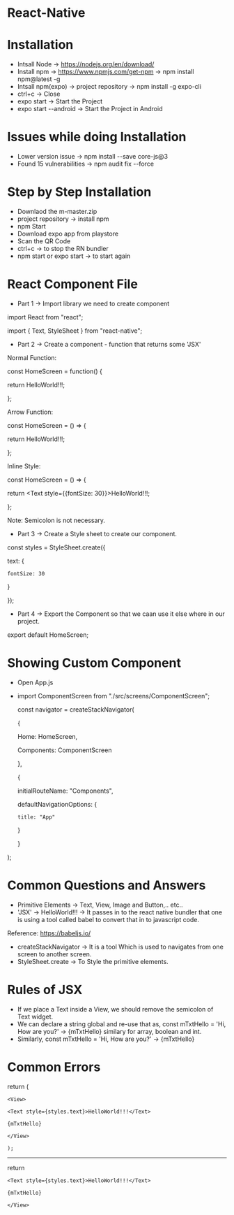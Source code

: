 # React-Native

# Installation

- Intsall Node 		      -> https://nodejs.org/en/download/
- Install npm  		      -> https://www.npmjs.com/get-npm 	-> npm install npm@latest -g
- Intsall npm(expo)  	  -> project repository 			-> npm install -g expo-cli 
- ctrl+c			          -> Close
- expo start		        -> Start the Project
- expo start --android	-> Start the Project in Android

# Issues while doing Installation

- Lower version issue 		  -> npm install --save core-js@3
- Found 15 vulnerabilities 	-> npm audit fix --force

# Step by Step Installation

- Downlaod the m-master.zip
- project repository -> install npm
- npm Start
- Download expo app from playstore
- Scan the QR Code
- ctrl+c -> to stop the RN bundler
- npm start or expo start -> to start again

# React Component File

- Part 1 -> Import library we need to create component

import React from "react";

import { Text, StyleSheet } from "react-native";

- Part 2 -> Create a component - function that returns some 'JSX'

Normal Function:

const HomeScreen = function() {

  return <Text style={styles.text}>HelloWorld!!!</Text>;
  
};

Arrow Function:

const HomeScreen = () => {

  return <Text style={styles.text}>HelloWorld!!!</Text>;
  
};

Inline Style:

const HomeScreen = () => {

  return <Text style={{fontSize: 30}}>HelloWorld!!!</Text>;
  
};


Note: Semicolon is not necessary.

- Part 3 -> Create a Style sheet to create our component.

const styles = StyleSheet.create({

  text: {
  
    fontSize: 30
    
  }  
  
});

- Part 4 -> Export the Component so that we caan use it else where in our project.

export default HomeScreen;

# Showing Custom Component

- Open App.js 
- import ComponentScreen from "./src/screens/ComponentScreen";

  const navigator = createStackNavigator(

  {
  
    Home: HomeScreen,
    
    Components: ComponentScreen
    
  },
  
  {
  
    initialRouteName: "Components",
    
    defaultNavigationOptions: {
    
      title: "App"
      
    }
    
  }
  
);

# Common Questions and Answers

- Primitive Elements -> Text, View, Image and Button,.. etc..
- 'JSX' -> <Text style={styles.text}>HelloWorld!!!</Text> -> It passes in to the react native bundler that one is using a 
  tool called babel to convert that in to javascript code.

Reference: https://babeljs.io/

- createStackNavigator -> It is a tool Which is used to navigates from one screen to another screen.
- StyleSheet.create -> To Style the primitive elements.

# Rules of JSX

- If we place a Text inside a View, we should remove the semicolon of Text widget.
- We can declare a string global and re-use that as, const mTxtHello = 'Hi, How are you?' -> <Text>{mTxtHello}</Text> similary for         array, boolean and int.
- Similarly,  const mTxtHello = <Text>'Hi, How are you?'</Text> -> {mTxtHello}

# Common Errors

return (

    <View>
    
    <Text style={styles.text}>HelloWorld!!!</Text>
    
    {mTxtHello}
    
    </View>
    
    );
    
 -----------------------------------------------------
 
 return <View>
   
    <Text style={styles.text}>HelloWorld!!!</Text>
    
    {mTxtHello}
    
    </View>
    

